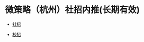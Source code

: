 # 微策略（杭州）社招内推(长期有效)
- [社招](https://github.com/AChaoZJU/MSTR-Internal-Recommended/blob/master/social-recruitment.md)

- [校招](https://github.com/AChaoZJU/MSTR-Internal-Recommended/blob/master/%E6%A0%A1%E6%8B%9B.md)
